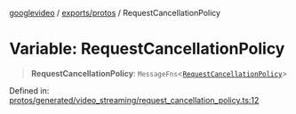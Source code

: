 [googlevideo](../../../README.md) / [exports/protos](../README.md) / RequestCancellationPolicy

# Variable: RequestCancellationPolicy

> **RequestCancellationPolicy**: `MessageFns`\<[`RequestCancellationPolicy`](../interfaces/RequestCancellationPolicy.md)\>

Defined in: [protos/generated/video\_streaming/request\_cancellation\_policy.ts:12](https://github.com/LuanRT/googlevideo/blob/5b84100979befab767d819a9606dde964d469341/protos/generated/video_streaming/request_cancellation_policy.ts#L12)
